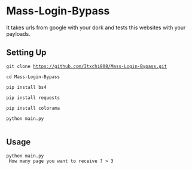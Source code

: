 # Mass-Login-Bypass
It takes urls from google with your dork and tests this websites with your payloads.

<h2>Setting Up</h2>

<code>git clone https://github.com/Itxchi808/Mass-Login-Bypass.git       
cd Mass-Login-Bypass        
pip install bs4        
pip install requests         
pip install colorama       
python main.py     
</code>


<h2>Usage</h2>
<code>python main.py
 How many page you want to receive ? > 3 </code>
